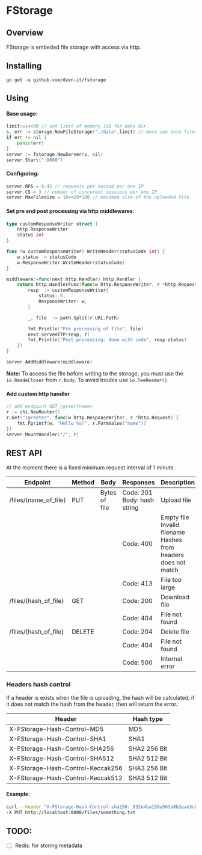 # FStorage

  

## Overview

FStorage is embeded file storage with access via http.

## Installing

```go get -u github.com/dzen-it/fstorage```

  

## Using

  

#### Base usage:

```go
limit:=1<<30 // set limit of memory 1GB for data dir.
s, err := storage.NewFileStorage("./data",limit) // more see into fstorage/storage
if err != nil {
	panic(err)
}
server := fstorage.NewServer(s, nil)
server.Start(":8080")
```
#### Configuring:
```go
server.RPS = 9.42 // requests per second per one IP
server.CS = 3 // number of concurent sessions per one IP
server.MaxFilesize = 10<<20*100 // maximum size of the uploaded file
```

#### Set pre and  post processing via http middlewares:
```go
type customResponseWriter struct {
	http.ResponseWriter
	status int
}

func (w customResponseWriter) WriteHeader(statusCode int) {
	w.status  = statusCode
	w.ResponseWriter.WriteHeader(statusCode)
}

middleware:=func(next http.Handler) http.Handler {
	return http.HandlerFunc(func(w http.ResponseWriter, r *http.Request) {
		resp  := customResponseWriter{
			status: 0,
			ResponseWriter: w,
		}

		_, file  := path.Split(r.URL.Path)

		fmt.Println("Pre processing of file", file)
		next.ServeHTTP(resp, r)
		fmt.Println("Post processing: done with code", resp.status)
	})
}

server.AddMiddleware(middleware)
```
**Note:**  To access the file before writing to the storage, you must use the `io.ReadeCloser` from `r.Body`. To avoid trouble use `io.TeeReader()`.

#### Add custom http handler 
```go
// add endpoint GET /greet?name=
r := chi.NewRouter()
r.Get("/greeter", func(w http.ResponseWriter, r *http.Request) {
	fmt.Fprintf(w, "Hello %s!", r.FormValue("name"))
})
server.MountHandler("/", r)
```

## REST API   
At the moment there is a fixed minimum request interval of 1 minute.

| Endpoint | Method | Body | Responses | Description | 
|---|---|---|---|---|
| /files/{name_of_file} | PUT | Bytes of file  | Code: 201 Body: hash string| Upload file |
||||Code: 400| Empty file<br> Invalid filename<br> Hashes from headers does not match |
||||Code: 413| File too large |
| /files/{hash_of_file} | GET || Code: 200 | Download file |
||||Code: 404| File not found |
| /files/{hash_of_file} | DELETE | | Code: 204 | Delete file | 
||||Code: 404| File not found |
||||Code: 500| Internal error |


### Headers hash control
If a header is exists when the file is uploading, the hash will be calculated, if it does not match the hash from the header, then will return the error.

| Header | Hash type |
|---|---|
| X-FStorage-Hash-Control-MD5 | MD5|
| X-FStorage-Hash-Control-SHA1 | SHA1|
| X-FStorage-Hash-Control-SHA256 | SHA2 256 Bit|
| X-FStorage-Hash-Control-SHA512 | SHA2 512 Bit|
| X-FStorage-Hash-Control-Keccak256 | SHA3 256 Bit|
| X-FStorage-Hash-Control-Keccak512 | SHA3 512 Bit|

#### Example:
```bash
curl --header "X-FStorage-Hash-Control-sha256: 832e4ba158a563a0b2eae3c010033229984f96cf1a4ad8d5c5c3226ff2d4daf6" \
-X PUT http://localhost:8080/files/something.txt
```

## TODO:

 - [ ] Redis: for storing metadata
